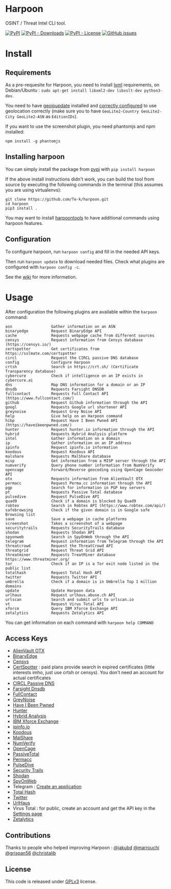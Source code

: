 # Harpoon

OSINT / Threat Intel CLI tool.

[![PyPI](https://img.shields.io/pypi/v/harpoon)](https://pypi.org/project/harpoon/) [![PyPI - Downloads](https://img.shields.io/pypi/dm/harpoon)](https://pypistats.org/packages/harpoon) [![PyPI - License](https://img.shields.io/pypi/l/harpoon)](LICENSE) [![GitHub issues](https://img.shields.io/github/issues/te-k/harpoon)](https://github.com/Te-k/harpoon/issues)

# Install

## Requirements

As a pre-requesite for Harpoon, you need to install [lxml](https://lxml.de/installation.html) requirements, on Debian/Ubuntu : `sudo apt-get install libxml2-dev libxslt-dev python3-dev`.

You need to have [geoipupdate](https://github.com/maxmind/geoipupdate) installed and [correctly configured](https://dev.maxmind.com/geoip/geoipupdate/) to use geolocation correctly (make sure you to have `GeoLite2-Country GeoLite2-City GeoLite2-ASN` as `EditionIDs`).

If you want to use the screenshot plugin, you need phantomjs and npm installed:

```
npm install -g phantomjs
```

## Installing harpoon

You can simply install the package from [pypi](https://pypi.org/project/harpoon/) with `pip install harpoon`

If the above install instructions didn't work, you can build the tool from source by executing the following commands in the terminal (this assumes you are using virtualenvs):

```
git clone https://github.com/Te-k/harpoon.git
cd harpoon
pip3 install .
```

You may want to install [harpoontools](https://github.com/Te-k/harpoontools) to have additional commands using harpoon features.

## Configuration

To configure harpoon, run `harpoon config` and fill in the needed API keys.

Then run `harpoon update` to download needed files. Check what plugins are configured with `harpoon config -c`.

See the [wiki](https://github.com/Te-k/harpoon/wiki) for more information.

# Usage

After configuration the following plugins are available within the `harpoon` command:

```
asn                 Gather information on an ASN
binaryedge          Request BinaryEdge API
cache               Requests webpage cache from different sources
censys              Request information from Censys database (https://censys.io/)
certspotter         Get certificates from https://sslmate.com/certspotter
circl               Request the CIRCL passive DNS database
config              Configure Harpoon
crtsh               Search in https://crt.sh/ (Certificate Transparency database)
cybercure           Check if intelligence on an IP exists in cybercure.ai
dns                 Map DNS information for a domain or an IP
dnsdb               Requests Farsight DNSDB
fullcontact         Requests Full Contact API (https://www.fullcontact.com/)
github              Request Github information through the API
googl               Requests Google url shortener API
greynoise           Request Grey Noise API
help                Give help on an Harpoon command
hibp                Request Have I Been Pwned API (https://haveibeenpwned.com/)
hunter              Request hunter.io information through the API
hybrid              Requests Hybrid Analysis platform
intel               Gather information on a domain
ip                  Gather information on an IP address
ipinfo              Request ipinfo.io information
koodous             Request Koodous API
malshare            Requests MalShare database
misp                Get information from a MISP server through the API
numverify           Query phone number information from NumVerify
opencage            Forward/Reverse geocoding using OpenCage Geocoder API
otx                 Requests information from AlienVault OTX
permacc             Request Perma.cc information through the API
pgp                 Search for information in PGP key servers
pt                  Requests Passive Total database
pulsedive           Request PulseDive API
quad9               Check if a domain is blocked by Quad9
robtex              Search in Robtex API (https://www.robtex.com/api/)
safebrowsing        Check if the given domain is in Google safe Browsing list
save                Save a webpage in cache platforms
screenshot          Takes a screenshot of a webpage
securitytrails      Requests SecurityTrails database
shodan              Requests Shodan API
spyonweb            Search in SpyOnWeb through the API
telegram            Request information from Telegram through the API
threatcrowd         Request the ThreatCrowd API
threatgrid          Request Threat Grid API
threatminer         Requests TreatMiner database https://www.threatminer.org/
tor                 Check if an IP is a Tor exit node listed in the public list
totalhash           Request Total Hash API
twitter             Requests Twitter API
umbrella            Check if a domain is in Umbrella Top 1 million domains
update              Update Harpoon data
urlhaus             Request urlhaus.abuse.ch API
urlscan             Search and submit urls to urlscan.io
vt                  Request Virus Total API
xforce              Query IBM Xforce Exchange API
zetalytics          Requests Zetalytics API
```

You can get information on each command with `harpoon help COMMAND`

## Access Keys

* [AlienVault OTX](https://otx.alienvault.com/)
* [BinaryEdge](https://www.binaryedge.io/)
* [Censys](https://censys.io/register)
* [CertSpotter](https://sslmate.com/certspotter/pricing) : paid plans provide search in expired certificates (little interests imho, just use crtsh or censys). You don't need an account for actual certificates
* [CIRCL Passive DNS](https://www.circl.lu/services/passive-dns/)
* [Farsight Dnsdb](https://www.farsightsecurity.com/dnsdb-community-edition/)
* [FullContact](https://dashboard.fullcontact.com/register)
* [GreyNoise](https://greynoise.io/)
* [Have I Been Pwned](https://haveibeenpwned.com/)
* [Hunter](https://hunter.io/users/sign_up)
* [Hybrid Analysis](https://www.hybrid-analysis.com/apikeys/info)
* [IBM Xforce Exchange](https://exchange.xforce.ibmcloud.com/settings/api)
* [ipinfo.io](https://ipinfo.io/)
* [Koodous](https://koodous.com/)
* [MalShare](https://malshare.com/register.php)
* [NumVerify](https://numverify.com/)
* [OpenCage](https://opencagedata.com/)
* [PassiveTotal](https://community.riskiq.com/registration)
* [Permacc](https://perma.cc/)
* [PulseDive](https://pulsedive.com/)
* [Security Trails](https://securitytrails.com/)
* [Shodan](https://account.shodan.io/register)
* [SpyOnWeb](https://api.spyonweb.com/)
* Telegram : [Create an application](https://core.telegram.org/api/obtaining_api_id)
* [Total Hash](https://totalhash.cymru.com/contact-us/)
* [Twitter](https://developer.twitter.com/en/docs/ads/general/guides/getting-started)
* [UrlHaus](https://urlhaus.abuse.ch/api/#account)
* Virus Total : for public, create an account and get the API key in the [Settings page](https://www.virustotal.com/#/settings/apikey)
* [Zetalytics](https://zetalytics.com/)

## Contributions

Thanks to people who helped improving Harpoon : [@jakubd](https://github.com/jakubd) [@marrouchi](https://github.com/marrouchi) [@grispan56](https://github.com/grispan56) [@christalib](https://github.com/christalib)

## License

This code is released under [GPLv3](LICENSE) license.
